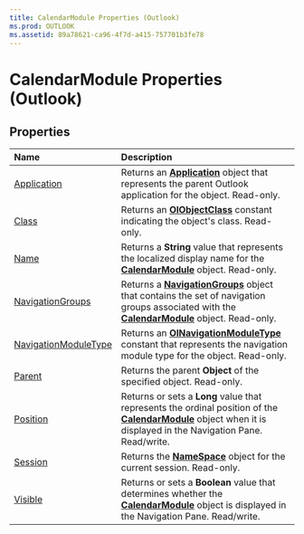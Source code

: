 ```yaml
---
title: CalendarModule Properties (Outlook)
ms.prod: OUTLOOK
ms.assetid: 89a78621-ca96-4f7d-a415-757701b3fe78
---
```



# CalendarModule Properties (Outlook)

## Properties



|**Name**|**Description**|
|:-----|:-----|
|[Application](calendarmodule-application-property-outlook.md)|Returns an  **[Application](application-object-outlook.md)** object that represents the parent Outlook application for the object. Read-only.|
|[Class](calendarmodule-class-property-outlook.md)|Returns an  **[OlObjectClass](olobjectclass-enumeration-outlook.md)** constant indicating the object's class. Read-only.|
|[Name](calendarmodule-name-property-outlook.md)|Returns a  **String** value that represents the localized display name for the **[CalendarModule](calendarmodule-object-outlook.md)** object. Read-only.|
|[NavigationGroups](calendarmodule-navigationgroups-property-outlook.md)|Returns a  **[NavigationGroups](navigationgroups-object-outlook.md)** object that contains the set of navigation groups associated with the **[CalendarModule](calendarmodule-object-outlook.md)** object. Read-only.|
|[NavigationModuleType](calendarmodule-navigationmoduletype-property-outlook.md)|Returns an  **[OlNavigationModuleType](olnavigationmoduletype-enumeration-outlook.md)** constant that represents the navigation module type for the object. Read-only.|
|[Parent](calendarmodule-parent-property-outlook.md)|Returns the parent  **Object** of the specified object. Read-only.|
|[Position](calendarmodule-position-property-outlook.md)|Returns or sets a  **Long** value that represents the ordinal position of the **[CalendarModule](calendarmodule-object-outlook.md)** object when it is displayed in the Navigation Pane. Read/write.|
|[Session](calendarmodule-session-property-outlook.md)|Returns the  **[NameSpace](namespace-object-outlook.md)** object for the current session. Read-only.|
|[Visible](calendarmodule-visible-property-outlook.md)|Returns or sets a  **Boolean** value that determines whether the **[CalendarModule](calendarmodule-object-outlook.md)** object is displayed in the Navigation Pane. Read/write.|

